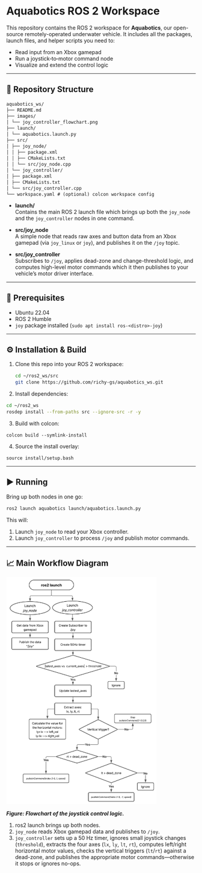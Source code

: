 # Aquabotics ROS 2 Workspace

This repository contains the ROS 2 workspace for **Aquabotics**, our open-source remotely-operated underwater vehicle. It includes all the packages, launch files, and helper scripts you need to:

- Read input from an Xbox gamepad  
- Run a joystick‐to‐motor command node  
- Visualize and extend the control logic  

---

## 📂 Repository Structure

```
aquabotics_ws/
├── README.md
├── images/
│ └── joy_controller_flowchart.png
├── launch/
│ └── aquabotics.launch.py
├── src/
│ ├── joy_node/
│ │ ├── package.xml
│ │ ├── CMakeLists.txt
│ │ └── src/joy_node.cpp
│ └── joy_controller/
│ ├── package.xml
│ ├── CMakeLists.txt
│ └── src/joy_controller.cpp
└── workspace.yaml # (optional) colcon workspace config
```

- **launch/**  
  Contains the main ROS 2 launch file which brings up both the `joy_node` and the `joy_controller` nodes in one command.

- **src/joy_node**  
  A simple node that reads raw axes and button data from an Xbox gamepad (via `joy_linux` or `joy`), and publishes it on the `/joy` topic.

- **src/joy_controller**  
  Subscribes to `/joy`, applies dead-zone and change-threshold logic, and computes high-level motor commands which it then publishes to your vehicle’s motor driver interface.

---

## 🚀 Prerequisites

- Ubuntu 22.04  
- ROS 2 Humble
- `joy` package installed (`sudo apt install ros-<distro>-joy`)

---

## ⚙️ Installation & Build

1. Clone this repo into your ROS 2 workspace:
   ```bash
   cd ~/ros2_ws/src
   git clone https://github.com/richy-gs/aquabotics_ws.git
   ```
3. Install dependencies:
  ```bash
  cd ~/ros2_ws
  rosdep install --from-paths src --ignore-src -r -y
  ```
3. Build with colcon:
  ```
  colcon build --symlink-install
  ```
4. Source the install overlay:
  ```
  source install/setup.bash
  ```

---

## ▶️ Running

Bring up both nodes in one go:
  ```bash
  ros2 launch aquabotics launch/aquabotics.launch.py
  ```

This will:
1. Launch `joy_node` to read your Xbox controller.
2. Launch `joy_controller` to process `/joy` and publish motor commands.

---

## 📈 Main Workflow Diagram
<img src="images/joy_controller_flowchart.png" 
     alt="Joy Controller Workflow" 
     width="400"/>

__*Figure: Flowchart of the joystick control logic.*__

1. ros2 launch brings up both nodes.
2. `joy_node` reads Xbox gamepad data and publishes to `/joy`.
3. `joy_controller` sets up a 50 Hz timer, ignores small joystick changes (`threshold`), extracts the four axes (`lx`, `ly`, `lt`, `rt`), computes left/right horizontal motor values, checks the vertical triggers (`lt`/`rt`) against a dead-zone, and publishes the appropriate motor commands—otherwise it stops or ignores no-ops.



